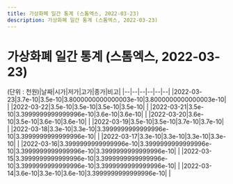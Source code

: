 ```yaml
---
title: 가상화폐 일간 통계 (스톰엑스, 2022-03-23)
description: 가상화폐 일간 통계 (스톰엑스, 2022-03-23)
---
```


가상화폐 일간 통계 (스톰엑스, 2022-03-23)
===

(단위 : 천원)|날짜|시가|저가|고가|종가|비고|
|--|--|--|--|--|--|
|2022-03-23|3.7e-10|3.5e-10|3.8000000000000003e-10|3.8000000000000003e-10|    |
|2022-03-22|3.5e-10|3.5e-10|3.5e-10|3.5e-10|    |
|2022-03-21|3.5e-10|3.3999999999999996e-10|3.6e-10|3.6e-10|    |
|2022-03-20|3.6e-10|3.5e-10|3.6e-10|3.6e-10|    |
|2022-03-19|3.5e-10|3.5e-10|3.7e-10|3.7e-10|    |
|2022-03-18|3.3e-10|3.3e-10|3.3999999999999996e-10|3.3999999999999996e-10|    |
|2022-03-17|3.3e-10|3.3e-10|3.3e-10|3.3e-10|    |
|2022-03-16|3.3999999999999996e-10|3.3999999999999996e-10|3.3999999999999996e-10|3.3999999999999996e-10|    |
|2022-03-15|3.3999999999999996e-10|3.3999999999999996e-10|3.3999999999999996e-10|3.3999999999999996e-10|    |
|2022-03-14|3.6e-10|3.3e-10|3.6e-10|3.3999999999999996e-10|    |
